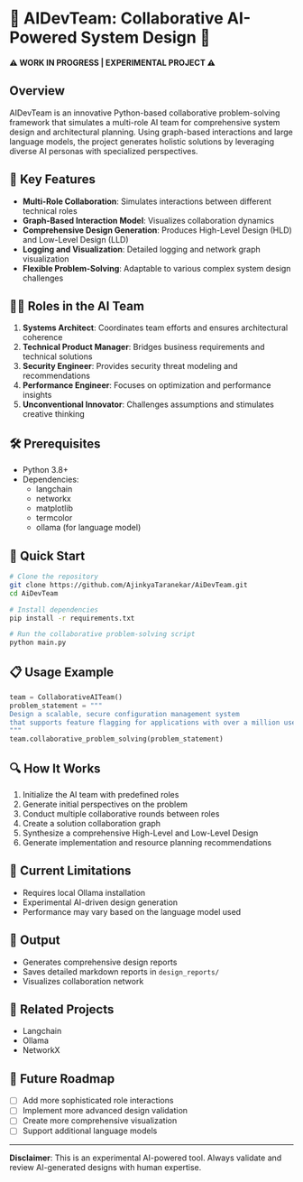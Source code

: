 # 🚧 AIDevTeam: Collaborative AI-Powered System Design 🤖

**⚠️ WORK IN PROGRESS | EXPERIMENTAL PROJECT ⚠️**

## Overview

AIDevTeam is an innovative Python-based collaborative problem-solving framework that simulates a multi-role AI team for comprehensive system design and architectural planning. Using graph-based interactions and large language models, the project generates holistic solutions by leveraging diverse AI personas with specialized perspectives.

## 🌟 Key Features

- **Multi-Role Collaboration**: Simulates interactions between different technical roles
- **Graph-Based Interaction Model**: Visualizes collaboration dynamics
- **Comprehensive Design Generation**: Produces High-Level Design (HLD) and Low-Level Design (LLD)
- **Logging and Visualization**: Detailed logging and network graph visualization
- **Flexible Problem-Solving**: Adaptable to various complex system design challenges

## 🧑‍💻 Roles in the AI Team

1. **Systems Architect**: Coordinates team efforts and ensures architectural coherence
2. **Technical Product Manager**: Bridges business requirements and technical solutions
3. **Security Engineer**: Provides security threat modeling and recommendations
4. **Performance Engineer**: Focuses on optimization and performance insights
5. **Unconventional Innovator**: Challenges assumptions and stimulates creative thinking

## 🛠 Prerequisites

- Python 3.8+
- Dependencies:
  - langchain
  - networkx
  - matplotlib
  - termcolor
  - ollama (for language model)

## 🚀 Quick Start

```bash
# Clone the repository
git clone https://github.com/AjinkyaTaranekar/AiDevTeam.git
cd AiDevTeam

# Install dependencies
pip install -r requirements.txt

# Run the collaborative problem-solving script
python main.py
```

## 📋 Usage Example

```python
team = CollaborativeAITeam()
problem_statement = """
Design a scalable, secure configuration management system
that supports feature flagging for applications with over a million users
"""
team.collaborative_problem_solving(problem_statement)
```

## 🔍 How It Works

1. Initialize the AI team with predefined roles
2. Generate initial perspectives on the problem
3. Conduct multiple collaborative rounds between roles
4. Create a solution collaboration graph
5. Synthesize a comprehensive High-Level and Low-Level Design
6. Generate implementation and resource planning recommendations

## 🚧 Current Limitations

- Requires local Ollama installation
- Experimental AI-driven design generation
- Performance may vary based on the language model used

## 📄 Output

- Generates comprehensive design reports
- Saves detailed markdown reports in `design_reports/`
- Visualizes collaboration network

## 🔗 Related Projects

- Langchain
- Ollama
- NetworkX

## 🌈 Future Roadmap

- [ ] Add more sophisticated role interactions
- [ ] Implement more advanced design validation
- [ ] Create more comprehensive visualization
- [ ] Support additional language models

---

**Disclaimer**: This is an experimental AI-powered tool. Always validate and review AI-generated designs with human expertise.
